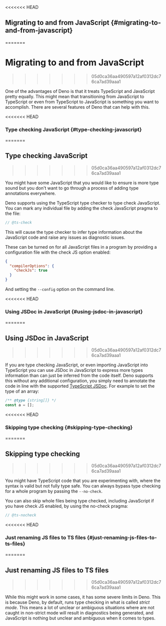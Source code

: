 <<<<<<< HEAD
## Migrating to and from JavaScript {#migrating-to-and-from-javascript}
=======
# Migrating to and from JavaScript
>>>>>>> 05d0ca36aa490597a12af0312dc76ca7ad39aaa1

One of the advantages of Deno is that it treats TypeScript and JavaScript pretty
equally. This might mean that transitioning from JavaScript to TypeScript or
even from TypeScript to JavaScript is something you want to accomplish. There
are several features of Deno that can help with this.

<<<<<<< HEAD
### Type checking JavaScript {#type-checking-javascript}
=======
## Type checking JavaScript
>>>>>>> 05d0ca36aa490597a12af0312dc76ca7ad39aaa1

You might have some JavaScript that you would like to ensure is more type sound
but you don't want to go through a process of adding type annotations
everywhere.

Deno supports using the TypeScript type checker to type check JavaScript. You
can mark any individual file by adding the check JavaScript pragma to the file:

```js
// @ts-check
```

This will cause the type checker to infer type information about the JavaScript
code and raise any issues as diagnostic issues.

These can be turned on for all JavaScript files in a program by providing a
configuration file with the check JS option enabled:

```json
{
  "compilerOptions": {
    "checkJs": true
  }
}
```

And setting the `--config` option on the command line.

<<<<<<< HEAD
### Using JSDoc in JavaScript {#using-jsdoc-in-javascript}
=======
## Using JSDoc in JavaScript
>>>>>>> 05d0ca36aa490597a12af0312dc76ca7ad39aaa1

If you are type checking JavaScript, or even importing JavaScript into
TypeScript you can use JSDoc in JavaScript to express more types information
than can just be inferred from the code itself. Deno supports this without any
additional configuration, you simply need to annotate the code in line with the
supported
[TypeScript JSDoc](https://www.typescriptlang.org/docs/handbook/jsdoc-supported-types.html).
For example to set the type of an array:

```js
/** @type {string[]} */
const a = [];
```

<<<<<<< HEAD
### Skipping type checking {#skipping-type-checking}
=======
## Skipping type checking
>>>>>>> 05d0ca36aa490597a12af0312dc76ca7ad39aaa1

You might have TypeScript code that you are experimenting with, where the syntax
is valid but not fully type safe. You can always bypass type checking for a
whole program by passing the `--no-check`.

You can also skip whole files being type checked, including JavaScript if you
have check JS enabled, by using the no-check pragma:

```js
// @ts-nocheck
```

<<<<<<< HEAD
### Just renaming JS files to TS files {#just-renaming-js-files-to-ts-files}
=======
## Just renaming JS files to TS files
>>>>>>> 05d0ca36aa490597a12af0312dc76ca7ad39aaa1

While this might work in some cases, it has some severe limits in Deno. This is
because Deno, by default, runs type checking in what is called _strict mode_.
This means a lot of unclear or ambiguous situations where are not caught in
non-strict mode will result in diagnostics being generated, and JavaScript is
nothing but unclear and ambiguous when it comes to types.
